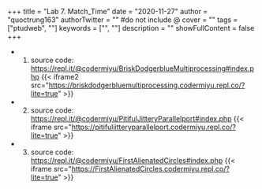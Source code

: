 +++
title = "Lab 7. Match_Time"
date = "2020-11-27"
author = "quoctrung163"
authorTwitter = "" #do not include @
cover = ""
tags = ["ptudweb", ""]
keywords = ["", ""]
description = ""
showFullContent = false
+++


- 1. source code: https://repl.it/@codermiyu/BriskDodgerblueMultiprocessing#index.php
{{< iframe2 src="https://briskdodgerbluemultiprocessing.codermiyu.repl.co/?lite=true" >}}

- 2. source code: https://repl.it/@codermiyu/PitifulJitteryParallelport#index.php
{{< iframe src="https://pitifuljitteryparallelport.codermiyu.repl.co/?lite=true" >}}

- 3. source code: https://repl.it/@codermiyu/FirstAlienatedCircles#index.php
{{< iframe src="https://FirstAlienatedCircles.codermiyu.repl.co/?lite=true" >}}
